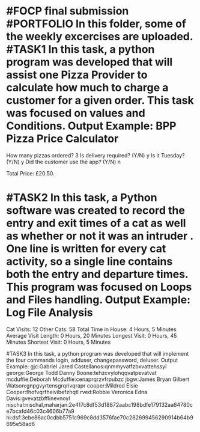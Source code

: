 #FOCP final submission
#PORTFOLIO
In this folder, some of the weekly excercises are uploaded.
#TASK1
In this task, a python program was developed that will assist one Pizza Provider to calculate how much to charge a customer for a given order. This task was focused on values and Conditions.
Output Example:
BPP Pizza Price Calculator
==========================
How many pizzas ordered? 3
Is delivery required? (Y/N) y
Is it Tuesday? (Y/N) y
Did the customer use the app? (Y/N) n

Total Price: £20.50.

#TASK2
In this task, a Python software was created to record the entry and exit times of a cat as well as whether or not it was an intruder . One line is written for every cat activity, so a single line contains both the entry and departure times. This program was focused on Loops and Files handling.
Output Example:
Log File Analysis
==================
Cat Visits: 12
Other Cats: 58
Total Time in House: 4 Hours, 5 Minutes
Average Visit Length: 0 Hours, 20 Minutes
Longest Visit: 0 Hours, 45 Minutes
Shortest Visit: 0 Hours, 5 Minutes



#TASK3
In this task, a python program was developed that will implement the four commands login, adduser, changepassword, deluser. 
Output Example:
gjc:Gabriel Jared Castellanos:qnmmyvatfzbxvattehssyl
george:George Todd Danny Boone:tehzcvylohqqvatpevatvat
mcduffie:Deborah Mcduffie:cenaprqrzvfrpubzc
jbgw:James Bryan Gilbert Watson:gnpgvyrtensgrqrivqrapr
cooper:Mildred Elsie Cooper:fhofvqrfheivibefzhqtl
rved:Robbie Veronica Edna Davis:gvevatzbfflinevnoyl
nischal:nischal,maharjan:2e417c8df53d18872aabc198bdfe179132aa64780ce7bcafd46c03c4606b77a9
hi:dsf:3ebe86ac0cdbb5751c969c8dd3576fae70c282699456290914b64b9695e58ad6
